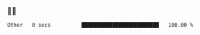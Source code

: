 ### 👨‍💻

<!--START_SECTION:waka-->

```text
Other   0 secs          █████████████████████████   100.00 %
```

<!--END_SECTION:waka-->
